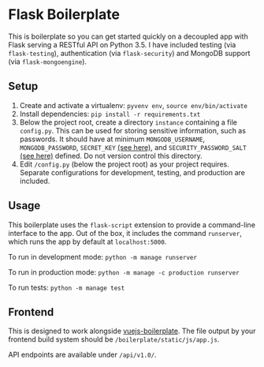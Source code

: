 # Flask Boilerplate

This is boilerplate so you can get started quickly on a decoupled app with Flask serving a RESTful API on Python 3.5. I have included testing (via `flask-testing`), authentication (via `flask-security`) and MongoDB support (via `flask-mongoengine`).

## Setup

1. Create and activate a virtualenv: `pyvenv env`, `source env/bin/activate`
2. Install dependencies: `pip install -r requirements.txt`
3. Below the project root, create a directory `instance` containing a file `config.py`. This can be used for storing sensitive information, such as passwords. It should have at minimum `MONGODB_USERNAME`, `MONGODB_PASSWORD`,  `SECRET_KEY` [(see here)](http://flask.pocoo.org/docs/0.12/quickstart/#sessions), and `SECURITY_PASSWORD_SALT` [(see here)](https://pythonhosted.org/Flask-Security/configuration.html) defined. Do not version control this directory.
4. Edit `/config.py` (below the project root) as your project requires. Separate configurations for development, testing, and production are included.

## Usage

This boilerplate uses the `flask-script` extension to provide a command-line interface to the app. Out of the box, it includes the command `runserver`, which runs the app by default at `localhost:5000`.

To run in development mode: `python -m manage runserver`

To run in production mode: `python -m manage -c production runserver`

To run tests: `python -m manage test`

## Frontend

This is designed to work alongside [vuejs-boilerplate](https://github.com/colingorrie/vuejs-boilerplate). The file output by your frontend build system should be `/boilerplate/static/js/app.js`.

API endpoints are available under `/api/v1.0/`.
